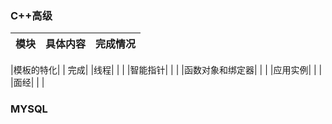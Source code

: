 ### C++高级
|模块|具体内容|完成情况|
|   :-: | :-:  | :-:|


|模板的特化|  | 完成|
|线程| | |
|智能指针| | |
|函数对象和绑定器| | |
|应用实例| | |
|面经| | |

### MYSQL


